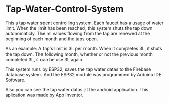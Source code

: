 # Tap-Water-Control-System

This a tap water spent controlling system. Each faucet has a usage of water limit. When the limit has been reached, this system shuts the tap down autonomaticly. The ml values ​​flowing from the tap are renewed at the beginning of each month and the taps open.

As an example: A tap's limit is 3L per month. When it completes 3L, it shuts the tap down. The following month, whether or not the previous month completed 3L, it can be use 3L again.

This system runs by ESP32, saves the tap water datas to the Firebase database system. And the ESP32 module was programmed by Arduino IDE Software.

Also you can see the tap water datas at the android application. This aplication was made by App Inventor.
